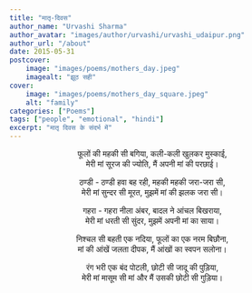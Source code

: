 ```yaml
---
title: "मातृ-दिवस"
author_name: "Urvashi Sharma"
author_avatar: "images/author/urvashi/urvashi_udaipur.png"
author_url: "/about"
date: 2015-05-31
postcover:
    image: "images/poems/mothers_day.jpeg"
    imagealt: "झूठ सही"
cover:
    image: "images/poems/mothers_day_square.jpeg"
    alt: "family"
categories: ["Poems"]
tags: ["people", "emotional", "hindi"]
excerpt: "मातृ दिवस के संदर्भ में"
---
```

<center>

फूलों की महकी सी बगिया, कली-कली खुलकर मुस्काई,<br> 
मेरी मां सूरज की ज्योति, मैं अपनी मां की परछाई।

ठण्डी - ठण्डी हवा बह रही, महकी महकी जरा-जरा सी,<br> 
मेरी मां सुन्दर सी मूरत, मुझमें मां की झलक जरा सी।

गहरा - गहरा नीला अंबर, बादल ने आंचल बिखराया,<br> 
मेरी मां धरती सी सुंदर, मुझमें अपनी मां का साया।

निश्चल सी बहती एक नदिया, फूलों का एक नरम बिछौना,<br> 
मां की आंखें जलता दीपक, मैं आंखों का स्वपन सलोना।

रंग भरी एक बंद पोटली, छोटी सी जादू की पुड़िया,<br>
मेरी मां मासूम सी मां और मैं उसकी छोटी सी गुड़िया।

</center>